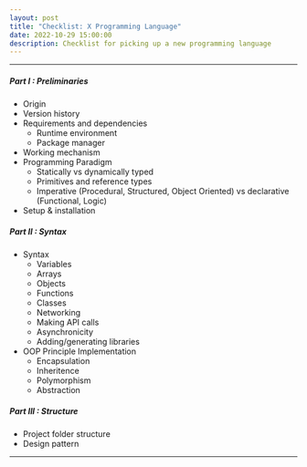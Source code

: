 ```yaml
---
layout: post
title: "Checklist: X Programming Language"
date: 2022-10-29 15:00:00
description: Checklist for picking up a new programming language
---
```


---


##### Part I : Preliminaries 

- Origin
- Version history
- Requirements and dependencies
  - Runtime environment
  - Package manager
- Working mechanism
- Programming Paradigm
  - Statically vs dynamically typed
  - Primitives and reference types
  - Imperative (Procedural, Structured, Object Oriented) vs declarative (Functional, Logic)
- Setup & installation

##### Part II : Syntax

- Syntax
  - Variables
  - Arrays
  - Objects
  - Functions
  - Classes
  - Networking
  - Making API calls
  - Asynchronicity
  - Adding/generating libraries
- OOP Principle Implementation
  - Encapsulation
  - Inheritence
  - Polymorphism
  - Abstraction

##### Part III : Structure

- Project folder structure
- Design pattern

---
